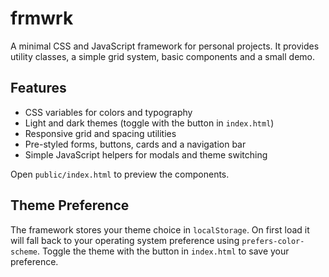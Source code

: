 # frmwrk

A minimal CSS and JavaScript framework for personal projects. It provides
utility classes, a simple grid system, basic components and a small demo.

## Features

- CSS variables for colors and typography
- Light and dark themes (toggle with the button in `index.html`)
- Responsive grid and spacing utilities
- Pre-styled forms, buttons, cards and a navigation bar
- Simple JavaScript helpers for modals and theme switching

Open `public/index.html` to preview the components.

## Theme Preference

The framework stores your theme choice in `localStorage`. On first load it will
fall back to your operating system preference using `prefers-color-scheme`.
Toggle the theme with the button in `index.html` to save your preference.
